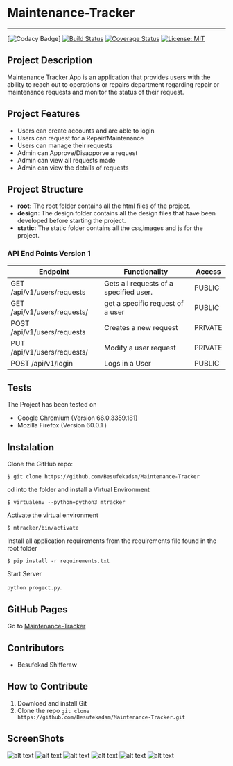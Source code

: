 # Maintenance-Tracker 
---
[![Codacy Badge](https://travis-ci.org/Besufekadsm/Maintenance-Tracker.svg?branch=master)]
[![Build Status](https://travis-ci.org/travis-ci/travis-web.svg?branch=master)](https://travis-ci.org/Besufekadsm/Maintenance-Tracker)
[![Coverage Status](https://coveralls.io/repos/github/Besufekadsm/Maintenance-Tracker/badge.svg?branch=master)](https://coveralls.io/github/Besufekadsm/Maintenance-Tracker?branch=master)
[![License: MIT](https://img.shields.io/badge/License-MIT-yellow.svg)](https://opensource.org/licenses/MIT)

## Project Description
Maintenance Tracker App is an application that provides users with the ability to reach out to operations or repairs department regarding repair or maintenance requests and monitor the status of their request.

## Project Features
* Users can create accounts and are able to login
* Users can request for a Repair/Maintenance 
* Users can manage their requests
* Admin can Approve/Disapporve a request
* Admin can view all requests made
* Admin can view the details of requests

## Project Structure
* **root:** The root folder contains all the html files of the project.
* **design:** The design folder contains all the design files that have been developed before starting the project.
* **static:** The static folder contains all the css,images and js for the project.   

### API End Points Version 1

Endpoint | Functionality| Access
------------ | ------------- | -------------
GET /api/v1/users/requests |Gets all requests of a specified user. | PUBLIC
GET /api/v1/users/requests/<requestId> | get a specific request of a user | PUBLIC
POST /api/v1/users/requests | Creates a new request| PRIVATE
PUT /api/v1/users/requests/<requestId> | Modify a user request | PRIVATE
POST /api/v1/login | Logs in a User | PUBLIC

## Tests
The Project has been tested on
* Google Chromium (Version 66.0.3359.181)
* Mozilla Firefox (Version 60.0.1 )

## Instalation

Clone the GitHub repo:
 
`$ git clone https://github.com/Besufekadsm/Maintenance-Tracker`

cd into the folder and install a Virtual Environment

`$ virtualenv --python=python3 mtracker`

Activate the virtual environment

`$ mtracker/bin/activate`

Install all application requirements from the requirements file found in the root folder

`$ pip install -r requirements.txt`

Start Server 

`python progect.py`.

## GitHub Pages
Go to [Maintenance-Tracker](https://besufekadsm.github.io/Maintenance-Tracker/)

## Contributors
* Besufekad Shifferaw

## How to Contribute
1. Download and install Git
2. Clone the repo `git clone https://github.com/Besufekadsm/Maintenance-Tracker.git`

## ScreenShots

![alt text](https://besufekadsm.github.io/Maintenance-Tracker/design/UI/UI_homepage.png)
![alt text](https://besufekadsm.github.io/Maintenance-Tracker/design/UI/UI_login.png)
![alt text](https://besufekadsm.github.io/Maintenance-Tracker/design/UI/UI_register.png)
![alt text](https://besufekadsm.github.io/Maintenance-Tracker/design/UI/UI_user_dashboard.png)
![alt text](https://besufekadsm.github.io/Maintenance-Tracker/design/UI/UI_admin_dashboard.png)
![alt text](https://besufekadsm.github.io/Maintenance-Tracker/design/UI/UI_manage_users.png)
